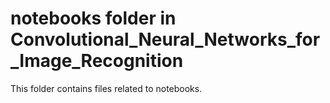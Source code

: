 # notebooks folder in Convolutional_Neural_Networks_for_Image_Recognition 
This folder contains files related to notebooks. 
